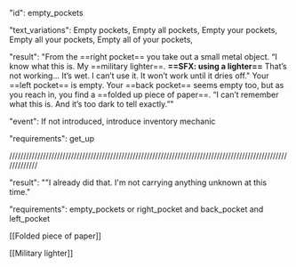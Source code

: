 "id": empty_pockets

"text_variations":
Empty pockets, Empty all pockets, Empty your pockets, Empty all your pockets, Empty all of your pockets,

"result":
"From the ==right pocket== you take out a small metal object. “I know what this is. My ==military lighter==. **==SFX: using a lighter==** That’s not working... It’s wet. I can’t use it. It won’t work until it dries off." Your ==left pocket== is empty. Your ==back pocket== seems empty too, but as you reach in, you find a ==folded up piece of paper==. “I can’t remember what this is. And it’s too dark to tell exactly.”"

"event": If not introduced, introduce inventory mechanic

"requirements": get_up

/////////////////////////////////////////////////////////////////////////////////////////////////////////////

"result":
""I already did that. I'm not carrying anything unknown at this time."

"requirements": empty_pockets or right_pocket and back_pocket and left_pocket

[[Folded piece of paper]]

[[Military lighter]]